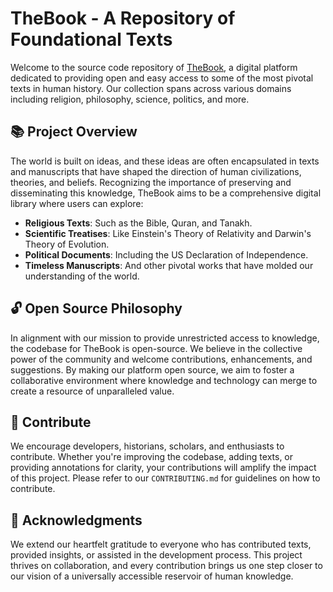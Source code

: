 # TheBook - A Repository of Foundational Texts

Welcome to the source code repository of [TheBook](https://thebook.co.il), a digital platform dedicated to providing open and easy access to some of the most pivotal texts in human history. Our collection spans across various domains including religion, philosophy, science, politics, and more.

## 📚 Project Overview

The world is built on ideas, and these ideas are often encapsulated in texts and manuscripts that have shaped the direction of human civilizations, theories, and beliefs. Recognizing the importance of preserving and disseminating this knowledge, TheBook aims to be a comprehensive digital library where users can explore:

- **Religious Texts**: Such as the Bible, Quran, and Tanakh.
- **Scientific Treatises**: Like Einstein's Theory of Relativity and Darwin's Theory of Evolution.
- **Political Documents**: Including the US Declaration of Independence.
- **Timeless Manuscripts**: And other pivotal works that have molded our understanding of the world.

## 🔓 Open Source Philosophy

In alignment with our mission to provide unrestricted access to knowledge, the codebase for TheBook is open-source. We believe in the collective power of the community and welcome contributions, enhancements, and suggestions. By making our platform open source, we aim to foster a collaborative environment where knowledge and technology can merge to create a resource of unparalleled value.

## 🤝 Contribute

We encourage developers, historians, scholars, and enthusiasts to contribute. Whether you're improving the codebase, adding texts, or providing annotations for clarity, your contributions will amplify the impact of this project. Please refer to our `CONTRIBUTING.md` for guidelines on how to contribute.

## 🙏 Acknowledgments

We extend our heartfelt gratitude to everyone who has contributed texts, provided insights, or assisted in the development process. This project thrives on collaboration, and every contribution brings us one step closer to our vision of a universally accessible reservoir of human knowledge.
